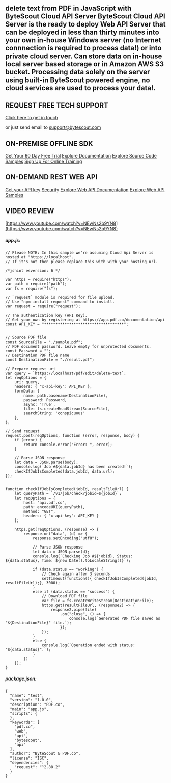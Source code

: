 ## delete text from PDF in JavaScript with ByteScout Cloud API Server ByteScout Cloud API Server is the ready to deploy Web API Server that can be deployed in less than thirty minutes into your own in-house Windows server (no Internet connnection is required to process data!) or into private cloud server. Can store data on in-house local server based storage or in Amazon AWS S3 bucket. Processing data solely on the server using built-in ByteScout powered engine, no cloud services are used to process your data!.

## REQUEST FREE TECH SUPPORT

[Click here to get in touch](https://bytescout.zendesk.com/hc/en-us/requests/new?subject=ByteScout%20Cloud%20API%20Server%20Question)

or just send email to [support@bytescout.com](mailto:support@bytescout.com?subject=ByteScout%20Cloud%20API%20Server%20Question) 

## ON-PREMISE OFFLINE SDK 

[Get Your 60 Day Free Trial](https://bytescout.com/download/web-installer?utm_source=github-readme)
[Explore Documentation](https://bytescout.com/documentation/index.html?utm_source=github-readme)
[Explore Source Code Samples](https://github.com/bytescout/ByteScout-SDK-SourceCode/)
[Sign Up For Online Training](https://academy.bytescout.com/)


## ON-DEMAND REST WEB API

[Get your API key](https://app.pdf.co/signup?utm_source=github-readme)
[Security](https://pdf.co/security)
[Explore Web API Documentation](https://apidocs.pdf.co?utm_source=github-readme)
[Explore Web API Samples](https://github.com/bytescout/ByteScout-SDK-SourceCode/tree/master/PDF.co%20Web%20API)

## VIDEO REVIEW

[https://www.youtube.com/watch?v=NEwNs2b9YN8](https://www.youtube.com/watch?v=NEwNs2b9YN8)




<!-- code block begin -->

##### **app.js:**
    
```
// Please NOTE: In this sample we're assuming Cloud Api Server is hosted at "https://localhost". 
// If it's not then please replace this with with your hosting url.

/*jshint esversion: 6 */

var https = require("https");
var path = require("path");
var fs = require("fs");

// `request` module is required for file upload.
// Use "npm install request" command to install.
var request = require("request");

// The authentication key (API Key).
// Get your own by registering at https://app.pdf.co/documentation/api
const API_KEY = "***********************************";


// Source PDF file
const SourceFile = "./sample.pdf";
// PDF document password. Leave empty for unprotected documents.
const Password = "";
// Destination PDF file name
const DestinationFile = "./result.pdf";

// Prepare request uri
var query = `https://localhost/pdf/edit/delete-text`;
let reqOptions = {
    uri: query,
    headers: { "x-api-key": API_KEY },
    formData: {
        name: path.basename(DestinationFile),
        password: Password,
        async: 'True',
        file: fs.createReadStream(SourceFile),
        searchString: 'conspicuous'
    },
};

// Send request
request.post(reqOptions, function (error, response, body) {
    if (error) {
        return console.error("Error: ", error);
    }

    // Parse JSON response
    let data = JSON.parse(body);
    console.log(`Job #${data.jobId} has been created!`);
    checkIfJobIsCompleted(data.jobId, data.url);
});

 
function checkIfJobIsCompleted(jobId, resultFileUrl) {
    let queryPath = `/v1/job/check?jobid=${jobId}`;
    let reqOptions = {
        host: "api.pdf.co",
        path: encodeURI(queryPath),
        method: "GET",
        headers: { "x-api-key": API_KEY }
    };

    https.get(reqOptions, (response) => {
        response.on("data", (d) => {
            response.setEncoding("utf8");

            // Parse JSON response
            let data = JSON.parse(d);
            console.log(`Checking Job #${jobId}, Status: ${data.status}, Time: ${new Date().toLocaleString()}`);

            if (data.status == "working") {
                // Check again after 3 seconds
				setTimeout(function(){ checkIfJobIsCompleted(jobId, resultFileUrl);}, 3000);
            }
            else if (data.status == "success") {
                // Download PDF file
                var file = fs.createWriteStream(DestinationFile);
                https.get(resultFileUrl, (response2) => {
                    response2.pipe(file)
                        .on("close", () => {
                            console.log(`Generated PDF file saved as "${DestinationFile}" file.`);
                        });
                });
            }
            else {
                console.log(`Operation ended with status: "${data.status}".`);
            }
        })
    });
}
```

<!-- code block end -->    

<!-- code block begin -->

##### **package.json:**
    
```
{
  "name": "test",
  "version": "1.0.0",
  "description": "PDF.co",
  "main": "app.js",
  "scripts": {
  },
  "keywords": [
    "pdf.co",
    "web",
    "api",
    "bytescout",
    "api"
  ],
  "author": "ByteScout & PDF.co",
  "license": "ISC",
  "dependencies": {
    "request": "^2.88.2"
  }
}

```

<!-- code block end -->
